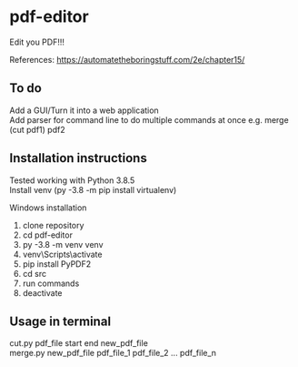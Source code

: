 # pdf-editor
Edit you PDF!!!  
  
References: https://automatetheboringstuff.com/2e/chapter15/

## To do
Add a GUI/Turn it into a web application  
Add parser for command line to do multiple commands at once e.g. merge (cut pdf1) pdf2 

## Installation instructions
Tested working with Python 3.8.5  
Install venv (py -3.8 -m pip install virtualenv)

Windows installation
1. clone repository
2. cd pdf-editor
3. py -3.8 -m venv venv
4. venv\Scripts\activate
6. pip install PyPDF2
7. cd src
8. run commands
9. deactivate

## Usage in terminal
cut.py pdf_file start end new_pdf_file  
merge.py new_pdf_file pdf_file_1 pdf_file_2 ... pdf_file_n
